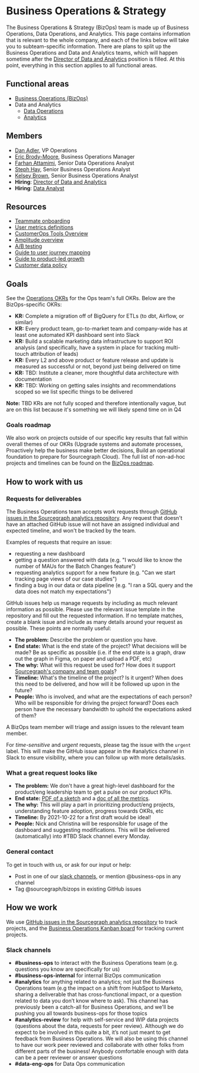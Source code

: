 # Business Operations & Strategy

The Business Operations & Strategy (BizOps) team is made up of Business Operations, Data Operations, and Analytics. This page contains information that is relevant to the whole company, and each of the links below will take you to subteam-specific information. There are plans to split up the Business Operations and Data and Analytics teams, which will happen sometime after the [Director of Data and Analytics](https://boards.greenhouse.io/sourcegraph91/jobs/4084968004) position is filled. At this point, everything in this section applies to all functional areas.

## Functional areas

- [Business Operations (BizOps)](business_operations/index.md)
- Data and Analytics
  - [Data Operations](data_operations/index.md)
  - [Analytics](analytics/index.md)

## Members

- [Dan Adler](../../team/index.md#dan-adler), VP Operations
- [Eric Brody-Moore](../../team/index.md#eric-brody-moore), Business Operations Manager
- [Farhan Attamimi](../../team/index.md#farhan-attamimi), Senior Data Operations Analyst
- [Steph Hay](../../team/index.md#steph-hay), Senior Business Operations Analyst
- [Kelsey Brown](../../team/index.md#kelsey-brown), Senior Business Operations Analyst
- **Hiring**: [Director of Data and Analytics](https://boards.greenhouse.io/sourcegraph91/jobs/4084968004)
- **Hiring**: [Data Analyst](https://boards.greenhouse.io/sourcegraph91/jobs/4155296004)

## Resources

- [Teammate onboarding](onboarding/index.md)
- [User metrics definitions](process/user_definitions.md)
- [CustomerOps Tools Overview](tools/customer_ops_tools.md)
- [Amplitude overview](tools/amplitude.md)
- [A/B testing](process/ab-testing.md)
- [Guide to user journey mapping](../../product-engineering/product/user_journey_maps.md)
- [Guide to product-led growth](process/product_led_growth.md)
- [Customer data policy](process/customer_data_policy.md)

## Goals

See the [Operations OKRs](../../strategy-goals/goals/2022_Q4.md#operations-bizops-finance-techops-legal) for the Ops team's full OKRs. Below are the BizOps-specific OKRs:

- **KR:** Complete a migration off of BigQuery for ETLs (to dbt, Airflow, or similar)
- **KR:** Every product team, go-to-market team and company-wide has at least one automated KPI dashboard sent into Slack
- **KR:** Build a scalable marketing data infrastructure to support ROI analysis (and specifically, have a system in place for tracking multi-touch attribution of leads)
- **KR:** Every L2 and above product or feature release and update is measured as successful or not, beyond just being delivered on time
- **KR:** TBD: Institute a cleaner, more thoughtful data architecture with documentation
- **KR:** TBD: Working on getting sales insights and recommendations scoped so we list specific things to be delivered

**Note:** TBD KRs are not fully scoped and therefore intentionally vague, but are on this list because it's something we will likely spend time on in Q4

### Goals roadmap

We also work on projects outside of our specific key results that fall within overall themes of our OKRs (Upgrade systems and automate processes, Proactively help the business make better decisions, Build an operational foundation to prepare for Sourcegraph Cloud). The full list of non-ad-hoc projects and timelines can be found on the [BizOps roadmap](https://docs.google.com/spreadsheets/d/1xowFAuRQfQTnJ6ntoznVFE-MjtIwAzsLK_9asoIyGis/edit#gid=0).

## How to work with us

### Requests for deliverables

The Business Operations team accepts work requests through [GitHub issues in the Sourcegraph analytics repository](https://github.com/sourcegraph/analytics/issues). Any request that doesn't have an attached GitHub issue will not have an assigned individual and expected timeline, and won't be tracked by the team.

Examples of requests that require an issue:

- requesting a new dashboard
- getting a question answered with data (e.g. "I would like to know the number of MAUs for the Batch Changes feature")
- requesting analytics support for a new feature (e.g. "Can we start tracking page views of our case studies")
- finding a bug in our data or data pipeline (e.g. "I ran a SQL query and the data does not match my expectations")

GitHub issues help us manage requests by including as much relevant information as possible. Please use the relevant issue template in the repository and fill out the requested information. If no template matches, create a blank issue and include as many details around your request as possible. These points are normally useful:

- **The problem:** Describe the problem or question you have.
- **End state:** What is the end state of the project? What decisions will be made? Be as specific as possible (i.e. if the end state is a graph, draw out the graph in Figma, on paper and upload a PDF, etc)
- **The why:** What will this request be used for? How does it support [Sourcegraph's company and team goals](../../strategy-goals/goals/index.md)?
- **Timeline:** What's the timeline of the project? Is it urgent? When does this need to be delivered, and how will it be followed up upon in the future?
- **People:** Who is involved, and what are the expectations of each person? Who will be responsible for driving the project forward? Does each person have the necessary bandwidth to uphold the expectations asked of them?

A BizOps team member will triage and assign issues to the relevant team member.

For _time-sensitive_ and _urgent_ requests, please tag the issue with the `urgent` label. This will make the GitHub issue appear in the #analytics channel in Slack to ensure visibility, where you can follow up with more details/asks.

### What a great request looks like

- **The problem:** We don't have a great high-level dashboard for the product/eng leadership team to get a pulse on our product KPIs.
- **End state:** [PDF of a sketch](https://drive.google.com/file/d/1X2VKoWUvJpLS7LMMkG3bmhA7DJkXVujB/view) and a [doc of all the metrics](https://docs.google.com/document/d/111lB3rPDU3DHiiu4fc8MCVAK_-b20HL9cM4BkIkbmk8/edit#).
- **The why:** This will play a part in prioritizing product/eng projects, understanding feature adoption, progress towards OKRs, etc
- **Timeline:** By 2021-10-22 for a first draft would be ideal!
- **People:** Nick and Christina will be responsible for usage of the dashboard and suggesting modifications. This will be delivered (automatically) into #TBD Slack channel every Monday.

### General contact

To get in touch with us, or ask for our input or help:

- Post in one of our [slack channels](#slack-channels), or mention @business-ops in any channel
- Tag @sourcegraph/bizops in existing GitHub issues

## How we work

We use [GitHub issues in the Sourcegraph analytics repository](https://github.com/sourcegraph/analytics/issues) to track projects, and the [Business Operations Kanban board](https://github.com/orgs/sourcegraph/projects/63) for tracking current projects.

### Slack channels

- **#business-ops** to interact with the Business Operations team (e.g. questions you know are specifically for us)
- **#business-ops-internal** for internal BizOps communication
- **#analytics** for anything related to analytics; not just the Business Operations team (e.g the impact on a shift from HubSpot to Marketo, sharing a deliverable that has cross-functional impact, or a question related to data you don’t know where to ask). This channel has previously been a catch-all for Business Operations, and we'll be pushing you all towards business-ops for those topics
- **#analytics-review** for help with self-service and WIP data projects (questions about the data, requests for peer review). Although we do expect to be involved in this quite a bit, it’s not just meant to get feedback from Business Operations. We will also be using this channel to have our work peer reviewed and collaborate with other folks from different parts of the business! Anybody comfortable enough with data can be a peer reviewer or answer questions
- **#data-eng-ops** for Data Ops communication
